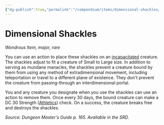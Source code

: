 ```yaml
---
{"dg-publish":true,"permalink":"/compendium/items/dimensional-shackles/","tags":["compendium/src/5e/dmg","item/rarity/rare","item/tier/major","item/wondrous"]}
---
```


# Dimensional Shackles
*Wondrous Item, major, rare*  


You can use an action to place these shackles on an [incapacitated](rules/conditions.md#incapacitated) creature. The shackles adjust to fit a creature of Small to Large size. In addition to serving as mundane manacles, the shackles prevent a creature bound by them from using any method of extradimensional movement, including teleportation or travel to a different plane of existence. They don't prevent the creature from passing-through an interdimensional portal.

You and any creature you designate when you use the shackles can use an action to remove them. Once every 30 days, the bound creature can make a DC 30 Strength ([Athletics](rules/skills.md#Athletics)) check. On a success, the creature breaks free and destroys the shackles.

*Source: Dungeon Master's Guide p. 165. Available in the SRD.*